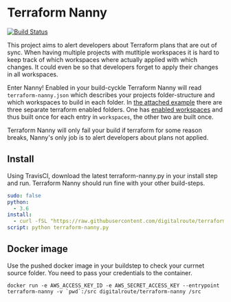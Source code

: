# Terraform Nanny

[![Build Status](https://travis-ci.org/digitalroute/terraform-nanny.svg?branch=master)](https://travis-ci.org/digitalroute/terraform-nanny)

This project aims to alert developers about Terraform plans that are out of sync. When having multiple projects with mutltiple workspaces it is hard to keep track of which workspaces where actually applied with which changes. It could even be so that developers forget to apply their changes in all workspaces.

Enter Nanny! Enabled in your build-cyckle Terraform Nanny will read ```terraform-nanny.json``` which describes your projects folder-structure and which workspaces to build in each folder. In [the attached example](https://github.com/digitalroute/terraform-nanny/blob/master/example/terraform-nanny.json) there are three separate terraform enabled folders. One has [enabled workspaces](https://github.com/digitalroute/terraform-nanny/blob/master/example/terraform-nanny.json#L10) and thus built once for each entry in ```workspaces```, the other two are built once.

Terraform Nanny will only fail your build if terraform for some reason breaks, Nanny's only job is to alert developers about plans not applied.

## Install

Using TravisCI, download the latest terraform-nanny.py in your install step and run.
Terraform Nanny should run fine with your other build-steps.

```yml
sudo: false
python:
  - 3.6
install:
  - curl -fSL "https://raw.githubusercontent.com/digitalroute/terraform-nanny/master/terraform-nanny.py" -o terraform-nanny.py
script: python terraform-nanny.py
```

## Docker image

Use the pushed docker image in your buildstep to check your currnet source folder. You need to pass your credentials to the container.

```docker run -e AWS_ACCESS_KEY_ID -e AWS_SECRET_ACCESS_KEY --entrypoint terraform-nanny -v `pwd`:/src digitalroute/terraform-nanny /src```